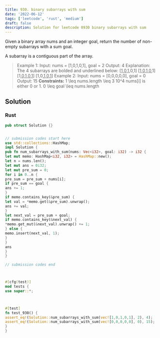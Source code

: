 ```yaml
---
title: 930. binary subarrays with sum
date: '2022-06-12'
tags: ['leetcode', 'rust', 'medium']
draft: false
description: Solution for leetcode 0930 binary subarrays with sum
---
```




Given a binary array nums and an integer goal, return the number of non-empty subarrays with a sum goal.



A subarray is a contiguous part of the array.





>   Example 1:
>   Input: nums <TeX>=</TeX> [1,0,1,0,1], goal <TeX>=</TeX> 2
>   Output: 4
>   Explanation: The 4 subarrays are bolded and underlined below:
>   [<u>1,0,1</u>,0,1]
>   [<u>1,0,1,0</u>,1]
>   [1,<u>0,1,0,1</u>]
>   [1,0,<u>1,0,1</u>]
>   Example 2:
>   Input: nums <TeX>=</TeX> [0,0,0,0,0], goal <TeX>=</TeX> 0
>   Output: 15
**Constraints:**
>   	1 <TeX>\leq</TeX> nums.length <TeX>\leq</TeX> 3  10^4
>   	nums[i] is either 0 or 1.
>   	0 <TeX>\leq</TeX> goal <TeX>\leq</TeX> nums.length


## Solution


### Rust
```rust
pub struct Solution {}


// submission codes start here
use std::collections::HashMap;
impl Solution {
pub fn num_subarrays_with_sum(nums: Vec<i32>, goal: i32) -> i32 {
let mut memo: HashMap<i32, i32> = HashMap::new();
let n = nums.len();
let mut ans = 0i32;
let mut pre_sum = 0;
for i in 0..n {
pre_sum = pre_sum + nums[i];
if pre_sum == goal {
ans += 1;
}
if memo.contains_key(&pre_sum) {
let val = *memo.get(&pre_sum).unwrap();
ans += val;
}
let next_val = pre_sum + goal;
if memo.contains_key(&next_val) {
*memo.get_mut(&next_val).unwrap() += 1;
} else {
memo.insert(next_val, 1);
}
}
ans
}
}

// submission codes end



#[cfg(test)]
mod tests {
use super::*;



#[test]
fn test_930() {
assert_eq!(Solution::num_subarrays_with_sum(vec![1,0,1,0,1], 2), 4);
assert_eq!(Solution::num_subarrays_with_sum(vec![0,0,0,0,0], 0), 15);
}
}

```
